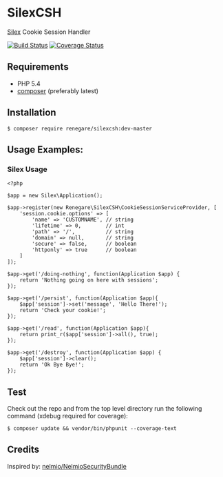 # SilexCSH

[Silex][1] Cookie Session Handler

[![Build Status](https://travis-ci.org/renegare/silexcsh.png?branch=master)](https://travis-ci.org/renegare/silexcsh)
[![Coverage Status](https://coveralls.io/repos/renegare/silexcsh/badge.png)](https://coveralls.io/r/renegare/silexcsh)

## Requirements

* PHP 5.4
* [composer][2] (preferably latest)

## Installation

```
$ composer require renegare/silexcsh:dev-master
```

## Usage Examples:

### Silex Usage
```
<?php

$app = new Silex\Application();

$app->register(new Renegare\SilexCSH\CookieSessionServiceProvider, [
    'session.cookie.options' => [
        'name' => 'CUSTOMNAME', // string
        'lifetime' => 0,        // int
        'path' => '/',          // string
        'domain' => null,       // string
        'secure' => false,      // boolean
        'httponly' => true      // boolean
    ]
]);

$app->get('/doing-nothing', function(Application $app) {
    return 'Nothing going on here with sessions';
});

$app->get('/persist', function(Application $app){
    $app['session']->set('message', 'Hello There!');
    return 'Check your cookie!';
});

$app->get('/read', function(Application $app){
    return print_r($app['session']->all(), true);
});

$app->get('/destroy', function(Application $app) {
    $app['session']->clear();
    return 'Ok Bye Bye!';
});

```

## Test

Check out the repo and from the top level directory run the
following command (xdebug required for coverage):

```
$ composer update && vendor/bin/phpunit --coverage-text
```

## Credits

Inspired by: [nelmio/NelmioSecurityBundle][3]

[1]: http://silex.sensiolabs.org/doc/usage.html
[2]: https://getcomposer.org/download/
[3]: https://github.com/nelmio/NelmioSecurityBundle#cookie-session-handler
